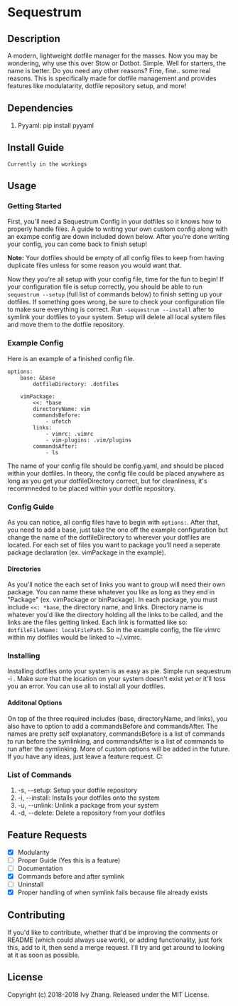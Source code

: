 # Sequestrum
## Description
A modern, lightweight dotfile manager for the masses. Now you may be wondering, why use this over Stow or Dotbot. Simple.
Well for starters, the name is better. Do you need any other reasons? Fine, fine.. some real reasons.
This is specifically made for dotfile management and provides features like modulatarity, dotfile repository setup, and more!

## Dependencies
1. Pyyaml: pip install pyyaml

## Install Guide
`Currently in the workings`

## Usage
### Getting Started
First, you'll need a Sequestrum Config in your dotfiles so it knows how to properly handle files. A guide to writing 
your own custom config along with an exampe config are down included down below. After you're done writing your config,
you can come back to finish setup! 

**Note:** Your dotfiles should be empty of all config files to keep from having duplicate files unless for some reason you
would want that.

Now they you're all setup with your config file, time for the fun to begin! If your configuration file is setup correctly, you
should be able to run `sequestrum --setup` (full list of commands below) to finish setting up your dotfiles. If something goes 
wrong, be sure to check your configuration file to make sure everything is correct. Run `-sequestrum --install` after to symlink 
your dotfiles to your system. Setup will delete all local system files and move them to the dotfile repository.

### Example Config
Here is an example of a finished config file.

```
options:
    base: &base
        dotfileDirectory: .dotfiles
    
    vimPackage:
        <<: *base
        directoryName: vim
        commandsBefore:
            - ufetch
        links:
            - vimrc: .vimrc
            - vim-plugins: .vim/plugins
        commandsAfter:
            - ls

```

The name of your config file should be config.yaml, and should be placed within your dotfiles. In theory, the config file
could be placed anywhere as long as you get your dotfileDirectory correct, but for cleanliness, it's recommneded to be placed
within your dotfile repository.

### Config Guide
As you can notice, all config files have to begin with `options:`. After that, you need to add a base, just take the one off the
example configuration but change the name of the dotfileDirectory to wherever your dotfiles are located. For each set of files you
want to package you'll need a seperate package declaration (ex. vimPackage in the example).

#### Directories
As you'll notice the each set of links you want to group will need their own package. You can name these whatever you like as long 
as they end in "Package" (ex. vimPackage or binPackage). In each package, you must include `<<: *base`, the directory name, and 
links. Directory name is whatever you'd like the directory holding all the links to be called, and the links are the files getting linked.
Each link is formatted like so: `dotfileFileName: localFilePath`. So in the example config, the file vimrc within my dotfiles would be 
linked to ~/.vimrc.

### Installing
Installing dotfiles onto your system is as easy as pie. Simple run sequestrum -i <package>. Make sure that the location on your system doesn't
exist yet or it'll toss you an error. You can use all to install all your dotfiles.

#### Additonal Options
On top of the three required includes (base, directoryName, and links), you also have to option to add a commandsBefore and commandsAfter.
The names are pretty self explanatory, commandsBefore is a list of commands to run before the symlinking, and commandsAfter is a list 
of commands to run after the symlinking. More of custom options will be added in the future. If you have any ideas, just leave a feature
request. C:

### List of Commands
1. -s, --setup: Setup your dotfile repository
2. -i, --install: Installs your dotfiles onto the system
3. -u, --unlink: Unlink a package from your system
4. -d, --delete: Delete a repository from your dotfiles

## Feature Requests
- [X] Modularity
- [ ] Proper Guide (Yes this is a feature)
- [ ] Documentation
- [X] Commands before and after symlink
- [ ] Uninstall
- [X] Proper handling of when symlink fails because file already exists

## Contributing
If you'd like to contribute, whether that'd be improving the comments or README (which could always use work), or adding functionality,
just fork this, add to it, then send a merge request. I'll try and get around to looking at it as soon as possible.

## License
Copyright (c) 2018-2018 Ivy Zhang. Released under the MIT License.
